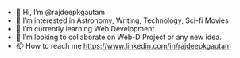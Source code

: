- 👋 Hi, I’m @rajdeepkgautam
- 👀 I’m interested in Astronomy, Writing, Technology, Sci-fi Movies
- 🌱 I’m currently learning Web Development.
- 💞️ I’m looking to collaborate on Web-D Project or any new idea.
- 📫 How to reach me https://www.linkedin.com/in/rajdeepkgautam


<!---
rajdeepkgautam/rajdeepkgautam is a ✨ special ✨ repository because its `README.md` (this file) appears on your GitHub profile.
You can click the Preview link to take a look at your changes.
--->

